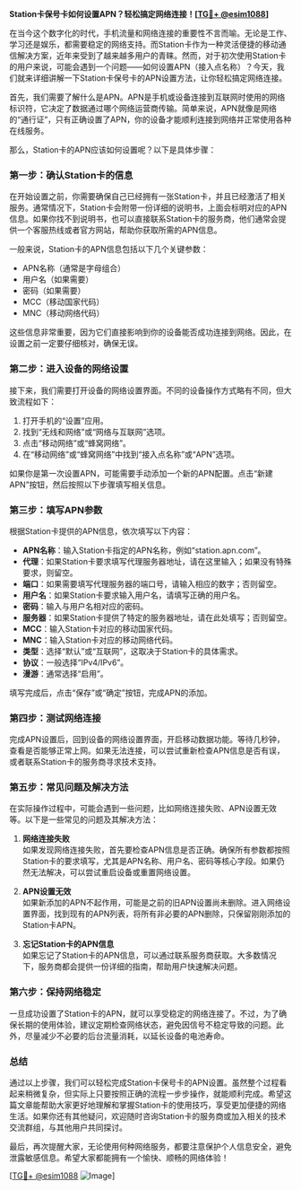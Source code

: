 **Station卡保号卡如何设置APN？轻松搞定网络连接！[[TG💪+ @esim1088](https://t.me/s/esim1088)]**

在当今这个数字化的时代，手机流量和网络连接的重要性不言而喻。无论是工作、学习还是娱乐，都需要稳定的网络支持。而Station卡作为一种灵活便捷的移动通信解决方案，近年来受到了越来越多用户的青睐。然而，对于初次使用Station卡的用户来说，可能会遇到一个问题——如何设置APN（接入点名称）？今天，我们就来详细讲解一下Station卡保号卡的APN设置方法，让你轻松搞定网络连接。

首先，我们需要了解什么是APN。APN是手机或设备连接到互联网时使用的网络标识符，它决定了数据通过哪个网络运营商传输。简单来说，APN就像是网络的“通行证”，只有正确设置了APN，你的设备才能顺利连接到网络并正常使用各种在线服务。

那么，Station卡的APN应该如何设置呢？以下是具体步骤：

### **第一步：确认Station卡的信息**
在开始设置之前，你需要确保自己已经拥有一张Station卡，并且已经激活了相关服务。通常情况下，Station卡会附带一份详细的说明书，上面会标明对应的APN信息。如果你找不到说明书，也可以直接联系Station卡的服务商，他们通常会提供一个客服热线或者官方网站，帮助你获取所需的APN信息。

一般来说，Station卡的APN信息包括以下几个关键参数：
- APN名称（通常是字母组合）
- 用户名（如果需要）
- 密码（如果需要）
- MCC（移动国家代码）
- MNC（移动网络代码）

这些信息非常重要，因为它们直接影响到你的设备能否成功连接到网络。因此，在设置之前一定要仔细核对，确保无误。

### **第二步：进入设备的网络设置**
接下来，我们需要打开设备的网络设置界面。不同的设备操作方式略有不同，但大致流程如下：

1. 打开手机的“设置”应用。
2. 找到“无线和网络”或“网络与互联网”选项。
3. 点击“移动网络”或“蜂窝网络”。
4. 在“移动网络”或“蜂窝网络”中找到“接入点名称”或“APN”选项。

如果你是第一次设置APN，可能需要手动添加一个新的APN配置。点击“新建APN”按钮，然后按照以下步骤填写相关信息。

### **第三步：填写APN参数**
根据Station卡提供的APN信息，依次填写以下内容：

- **APN名称**：输入Station卡指定的APN名称，例如“station.apn.com”。
- **代理**：如果Station卡要求填写代理服务器地址，请在这里输入；如果没有特殊要求，则留空。
- **端口**：如果需要填写代理服务器的端口号，请输入相应的数字；否则留空。
- **用户名**：如果Station卡要求输入用户名，请填写正确的用户名。
- **密码**：输入与用户名相对应的密码。
- **服务器**：如果Station卡提供了特定的服务器地址，请在此处填写；否则留空。
- **MCC**：输入Station卡对应的移动国家代码。
- **MNC**：输入Station卡对应的移动网络代码。
- **类型**：选择“默认”或“互联网”，这取决于Station卡的具体需求。
- **协议**：一般选择“IPv4/IPv6”。
- **漫游**：通常选择“启用”。

填写完成后，点击“保存”或“确定”按钮，完成APN的添加。

### **第四步：测试网络连接**
完成APN设置后，回到设备的网络设置界面，开启移动数据功能。等待几秒钟，查看是否能够正常上网。如果无法连接，可以尝试重新检查APN信息是否有误，或者联系Station卡的服务商寻求技术支持。

### **第五步：常见问题及解决方法**
在实际操作过程中，可能会遇到一些问题，比如网络连接失败、APN设置无效等。以下是一些常见的问题及其解决方法：

1. **网络连接失败**  
   如果发现网络连接失败，首先要检查APN信息是否正确。确保所有参数都按照Station卡的要求填写，尤其是APN名称、用户名、密码等核心字段。如果仍然无法解决，可以尝试重启设备或重置网络设置。

2. **APN设置无效**  
   如果新添加的APN不起作用，可能是之前的旧APN设置尚未删除。进入网络设置界面，找到现有的APN列表，将所有非必要的APN删除，只保留刚刚添加的Station卡APN。

3. **忘记Station卡的APN信息**  
   如果忘记了Station卡的APN信息，可以通过联系服务商获取。大多数情况下，服务商都会提供一份详细的指南，帮助用户快速解决问题。

### **第六步：保持网络稳定**
一旦成功设置了Station卡的APN，就可以享受稳定的网络连接了。不过，为了确保长期的使用体验，建议定期检查网络状态，避免因信号不稳定导致的问题。此外，尽量减少不必要的后台流量消耗，以延长设备的电池寿命。

### **总结**
通过以上步骤，我们可以轻松完成Station卡保号卡的APN设置。虽然整个过程看起来稍微复杂，但实际上只要按照正确的流程一步步操作，就能顺利完成。希望这篇文章能帮助大家更好地理解和掌握Station卡的使用技巧，享受更加便捷的网络生活。如果你还有其他疑问，欢迎随时咨询Station卡的服务商或加入相关的技术交流群组，与其他用户共同探讨。

最后，再次提醒大家，无论使用何种网络服务，都要注意保护个人信息安全，避免泄露敏感信息。希望大家都能拥有一个愉快、顺畅的网络体验！

[[TG💪+ @esim1088](https://t.me/s/esim1088) ![Image](https://i.postimg.cc/4NQfJmqS/Snipaste-2025-05-13-00-14-12.png)]